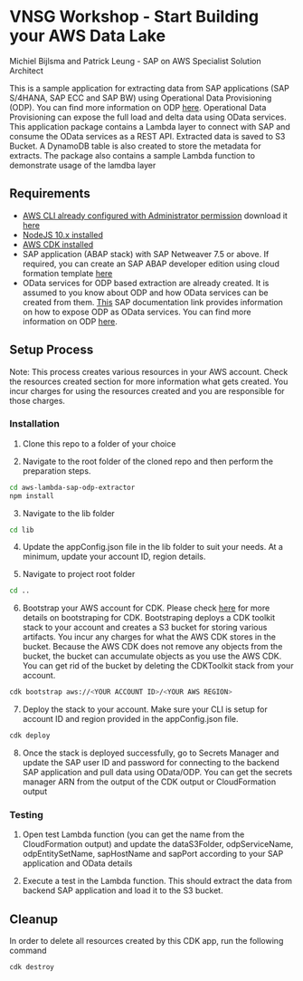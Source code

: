 # VNSG Workshop - Start Building your AWS Data Lake

Michiel Bijlsma and Patrick Leung - SAP on AWS Specialist Solution Architect

This is a sample application for extracting data from SAP applications (SAP S/4HANA, SAP ECC and SAP BW) using Operational Data Provisioning (ODP). You can find more information on ODP [here](https://blogs.sap.com/2017/07/20/operational-data-provisioning-odp-faq/). Operational Data Provisioning can expose the full load and delta data using OData services. This application package contains a Lambda layer to connect with SAP and consume the OData services as a REST API. Extracted data is saved to S3 Bucket. A DynamoDB table is also created to store the metadata for extracts. The package also contains a sample Lambda function to demonstrate usage of the lamdba layer

## Requirements

* [AWS CLI already configured with Administrator permission](https://docs.aws.amazon.com/cli/latest/userguide/cli-chap-welcome.html) download it [here](https://aws.amazon.com/cli/)
* [NodeJS 10.x installed](https://nodejs.org/en/download/)
* [AWS CDK installed](https://docs.aws.amazon.com/cdk/latest/guide/getting_started.html)
* SAP application (ABAP stack) with SAP Netweaver 7.5 or above. If required, you can create an SAP ABAP developer edition using cloud formation template [here](https://github.com/aws-samples/aws-cloudformation-sap-abap-dev)
* OData services for ODP based extraction are already created. It is assumed to you know about ODP and how OData services can be created from them. [This](https://help.sap.com/viewer/ccc9cdbdc6cd4eceaf1e5485b1bf8f4b/7.5.9/en-US/11853413cf124dde91925284133c007d.html) SAP documentation link provides information on how to expose ODP as OData services. You can find more information on ODP [here](https://blogs.sap.com/2017/07/20/operational-data-provisioning-odp-faq/).

## Setup Process

Note: This process creates various resources in your AWS account. Check the resources created section for more information what gets created. You incur charges for using the resources created and you are responsible for those charges.

### Installation

1. Clone this repo to a folder of your choice

2. Navigate to the root folder of the cloned repo and then perform the preparation steps.
```bash
cd aws-lambda-sap-odp-extractor
npm install
```
3. Navigate to the lib folder
```bash
cd lib
```
4. Update the appConfig.json file in the lib folder to suit your needs. At a minimum, update your account ID, region details.

5. Navigate to project root folder
```bash
cd ..
```

6. Bootstrap your AWS account for CDK. Please check [here](https://docs.aws.amazon.com/cdk/latest/guide/tools.html) for more details on bootstraping for CDK. Bootstraping deploys a CDK toolkit stack to your account and creates a S3 bucket for storing various artifacts. You incur any charges for what the AWS CDK stores in the bucket. Because the AWS CDK does not remove any objects from the bucket, the bucket can accumulate objects as you use the AWS CDK. You can get rid of the bucket by deleting the CDKToolkit stack from your account.
```bash
cdk bootstrap aws://<YOUR ACCOUNT ID>/<YOUR AWS REGION>
```

7. Deploy the stack to your account. Make sure your CLI is setup for account ID and region provided in the appConfig.json file. 
```bash
cdk deploy
```
8. Once the stack is deployed successfully, go to Secrets Manager and update the SAP user ID and password for connecting to the backend SAP application and pull data using OData/ODP. You can get the secrets manager ARN from the output of the CDK output or CloudFormation output

### Testing

1. Open test Lambda function (you can get the name from the CloudFormation output) and update the dataS3Folder, odpServiceName, odpEntitySetName, sapHostName and sapPort according to your SAP application and OData details

2. Execute a test in the Lambda function. This should extract the data from backend SAP application and load it to the S3 bucket.

## Cleanup

In order to delete all resources created by this CDK app, run the following command
```bash
cdk destroy
```

